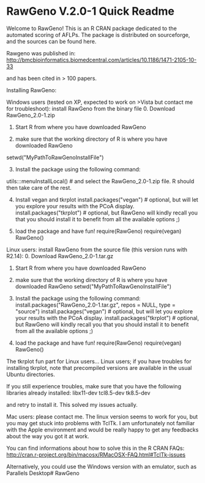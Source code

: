 # RawGeno V.2.0-1 Quick Readme

Welcome to RawGeno! This is an R CRAN package dedicated to the automated scoring of AFLPs. The package is distributed on sourceforge, and the sources can be found here.

Rawgeno was published in:
http://bmcbioinformatics.biomedcentral.com/articles/10.1186/1471-2105-10-33

and has been cited in > 100 papers. 



Installing RawGeno:

Windows users (tested on XP, expected to work on >Vista but contact me for troubleshoot): install RawGeno from the binary file
0. Download RawGeno_2.0-1.zip

1. Start R from where you have downloaded RawGeno

2. make sure that the working directory of R is where you have downloaded RawGeno

setwd("MyPathToRawGenoInstallFile")

3. Install the package using the following command:

utils:::menuInstallLocal() # and select the RawGeno_2.0-1.zip file. R should then take care of the rest.

4. Install vegan and tkrplot
install.packages("vegan") # optional, but will let you explore your results with the PCoA display.
install.packages("tkrplot") # optional, but RawGeno will kindly recall you that you should install it to benefit from all the available options ;)

5. load the package and have fun!
require(RawGeno)
require(vegan)
RawGeno()



Linux users: install RawGeno from the source file (this version runs with R2.14):
0. Download RawGeno_2.0-1.tar.gz

1. Start R from where you have downloaded RawGeno

2. make sure that the working directory of R is where you have downloaded RawGeno
setwd("MyPathToRawGenoInstallFile")

3. Install the package using the following command:
install.packages("RawGeno_2.0-1.tar.gz", repos = NULL, type = "source")
install.packages("vegan") # optional, but will let you explore your results with the PCoA display.
install.packages("tkrplot") # optional, but RawGeno will kindly recall you that you should install it to benefit from all the available options ;)

4. load the package and have fun!
require(RawGeno)
require(vegan)
RawGeno()


The tkrplot fun part for Linux users...
Linux users; if you have troubles for installing tkrplot,
note that precompiled versions are available in the usual Ubuntu directories.

If you still experience troubles, make sure that you have the following libraries already installed:
libx11-dev
tcl8.5-dev
tk8.5-dev

and retry to install it. This solved my issues actually.



Mac users: please contact me. The linux version seems to work for you, but you may get stuck into problems with TclTk.
I am unfortunately not familiar with the Apple environment and would be really happy to get any feedbacks about the way you got it at work.

You can find informations about how to solve this in the R CRAN FAQs:
http://cran.r-project.org/bin/macosx/RMacOSX-FAQ.html#TclTk-issues

Alternatively, you could use the Windows version with an emulator, such as Parallels Desktop# RawGeno
